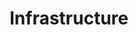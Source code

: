 ---
# This topic lives at
# https://digital.gov/topics/infrastructure

# Topic Title
title: "Infrastructure"

# description — keep it short and clear
summary: ""

# Weight
weight: 1

# For more information on managing topics,
# see https://github.com/GSA/digitalgov.gov/wiki/topics
---